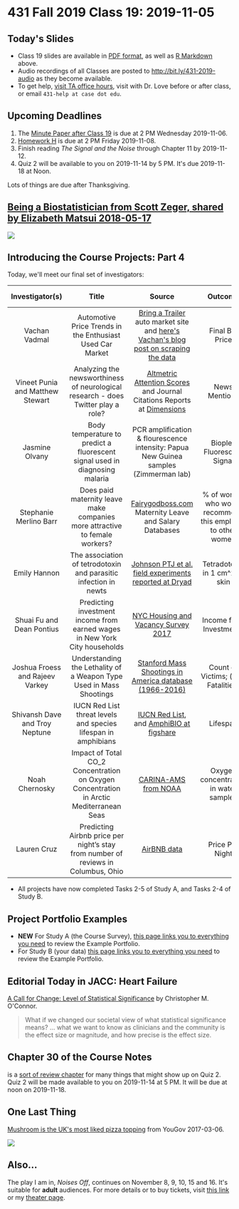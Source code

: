 # 431 Fall 2019 Class 19: 2019-11-05

## Today's Slides

- Class 19 slides are available in [PDF format](https://github.com/THOMASELOVE/2019-431/blob/master/CLASSES/CLASS19/431_class-19-slides_2019.pdf), as well as [R Markdown](https://github.com/THOMASELOVE/2019-431/blob/master/CLASSES/CLASS19/431_class-19-slides_2019.Rmd) above. 
- Audio recordings of all Classes are posted to http://bit.ly/431-2019-audio as they become available.
- To get help, [visit TA office hours](https://github.com/THOMASELOVE/2019-431/blob/master/calendar.md#ta-office-hours), visit with Dr. Love before or after class, or email `431-help at case dot edu`.

## Upcoming Deadlines

1. The [Minute Paper after Class 19](http://bit.ly/431-2019-minute-19) is due at 2 PM Wednesday 2019-11-06.
2. [Homework H](https://github.com/THOMASELOVE/2019-431/tree/master/HOMEWORK/H) is due at 2 PM Friday 2019-11-08.
3. Finish reading *The Signal and the Noise* through Chapter 11 by 2019-11-12.
4. Quiz 2 will be available to you on 2019-11-14 by 5 PM. It's due 2019-11-18 at Noon.

Lots of things are due after Thanksgiving.

## [Being a Biostatistician from Scott Zeger, shared by Elizabeth Matsui 2018-05-17](https://twitter.com/elizabethmatsui/status/997107048130269184)

![](https://github.com/THOMASELOVE/2019-431/blob/master/CLASSES/CLASS19/2018-05-17_matsui_zeger_list.png)

## Introducing the Course Projects: Part 4

Today, we'll meet our final set of investigators:

Investigator(s) | Title | Source | Outcome | Key Predictor
:------------------: | :---------------------: | :---------------------: | :---------------------: | :---------------------: 
Vachan Vadmal | Automotive Price Trends in the Enthusiast Used Car Market | [Bring a Trailer](https://bringatrailer.com/) auto market site and [here's Vachan's blog post on scraping the data](https://robotgoat.github.io/data/analytics/python/2019/10/29/simple-web-scraping.html) | Final Bid Price | Posted Mileage of Car
Vineet Punia and Matthew Stewart | Analyzing the newsworthiness of neurological research - does Twitter play a role? | [Altmetric Attention Scores](https://www.altmetric.com/about-our-data/the-donut-and-score/) and Journal Citations Reports at [Dimensions](https://www.digital-science.com/products/dimensions/) | News Mentions | Twitter Mentions
Jasmine Olvany | Body temperature to predict a fluorescent signal used in diagnosing malaria | PCR amplification & flourescence intensity: Papua New Guinea samples (Zimmerman lab) | Bioplex Fluorescent Signal | Body Temperature
Stephanie Merlino Barr | Does paid maternity leave make companies more attractive to female workers? | [Fairygodboss.com](https://fairygodboss.com) Maternity Leave and Salary Databases | % of women who would recommend this employer to other women | Weeks of Paid Maternity Leave
Emily Hannon | The association of tetrodotoxin and parasitic infection in newts | [Johnson PTJ et al. field experiments reported at Dryad](https://datadryad.org/stash/dataset/doi:10.5061/dryad.61c6n05) | Tetradotoxin in 1 cm^2 of skin | Various fungus counts
Shuai Fu and Dean Pontius | Predicting investment income from earned wages in New York City households | [NYC Housing and Vacancy Survey 2017](https://www1.nyc.gov/site/hpd/about/nychvs-asa-data-challenge-expo.page) | Income from Investments | Income from Wages, Salaries, Commissions, Bonuses or Tips
Joshua Froess and Rajeev Varkey | Understanding the Lethality of a Weapon Type Used in Mass Shootings | [Stanford Mass Shootings in America database (1966-2016)](https://github.com/StanfordGeospatialCenter/MSA) | Count of Victims; (also Fatalities) | Type of Gun
Shivansh Dave and Troy Neptune | IUCN Red List threat levels and species lifespan in amphibians | [IUCN Red List](https://www.iucnredlist.org/resources/spatial-data-download#amphibians), and [AmphiBIO at figshare](https://figshare.com/articles/Oliveira_et_al_AmphiBIO_v1/4644424) | Lifespan | IUCN threat level (7 levels from Least Concern to Extinct)
Noah Chernosky | Impact of Total CO_2 Concentration on Oxygen Concentration in Arctic Mediterranean Seas | [CARINA-AMS from NOAA](https://www.nodc.noaa.gov/ocads/oceans/CARINA/about_carina.html) | Oxygen concentration in water samples | Carbon Dioxide concentration
Lauren Cruz | Predicting Airbnb price per night’s stay from number of reviews in Columbus, Ohio | [AirBNB data](http://insideairbnb.com/get-the-data.html) | Price Per Night | Number of Reviews

- All projects have now completed Tasks 2-5 of Study A, and Tasks 2-4 of Study B.

## Project Portfolio Examples

- **NEW** For Study A (the Course Survey), [this page links you to everything you need](https://github.com/THOMASELOVE/2019-431/blob/master/PROJECT/STUDY_A/EXAMPLE/README.md) to review the Example Portfolio.
- For Study B (your data) [this page links you to everything you need](https://github.com/THOMASELOVE/2019-431/blob/master/PROJECT/STUDY_B/EXAMPLE/README.md) to review the Example Portfolio.

## Editorial Today in JACC: Heart Failure

[A Call for Change: Level of Statistical Significance](http://heartfailure.onlinejacc.org/content/7/11/993) by Christopher M. O'Connor.

> What if we changed our societal view of what statistical significance means? ... what we want to know as clinicians and the community is the effect size or magnitude, and how precise is the effect size.

## Chapter 30 of the Course Notes

is a [sort of review chapter](https://thomaselove.github.io/2019-431-book/partial-review-to-help-you-prepare-for-quiz-2.html) for many things that might show up on Quiz 2. Quiz 2 will be made available to you on 2019-11-14 at 5 PM. It will be due at noon on 2019-11-18.

## One Last Thing

[Mushroom is the UK's most liked pizza topping](https://twitter.com/yougov/status/838720989991223297) from YouGov 2017-03-06.

![](https://github.com/THOMASELOVE/2019-431/blob/master/CLASSES/CLASS19/2017-03-06_yougov_pizza.png)

## Also...

The play I am in, *Noises Off*, continues on November 8, 9, 10, 15 and 16. It's suitable for **adult** audiences. For more details or to buy tickets, visit [this link](https://app.arts-people.com/index.php?ticketing=hudpl) or my [theater page](https://github.com/THOMASELOVE/theater).

